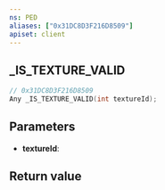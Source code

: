 ```yaml
---
ns: PED
aliases: ["0x31DC8D3F216D8509"]
apiset: client
---
```

## _IS_TEXTURE_VALID

```c
// 0x31DC8D3F216D8509
Any _IS_TEXTURE_VALID(int textureId);
```


## Parameters
* **textureId**:

## Return value


